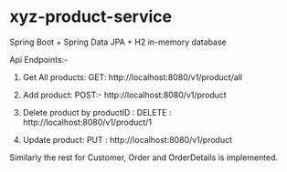 # xyz-product-service
Spring Boot + Spring Data JPA + H2 in-memory database

Api Endpoints:- 
1. Get All products: GET: http://localhost:8080/v1/product/all

2. Add product: POST:- http://localhost:8080/v1/product

3. Delete product by productID : DELETE :  http://localhost:8080/v1/product/1

4. Update product: PUT : http://localhost:8080/v1/product


Similarly the rest for Customer, Order and OrderDetails is implemented.
